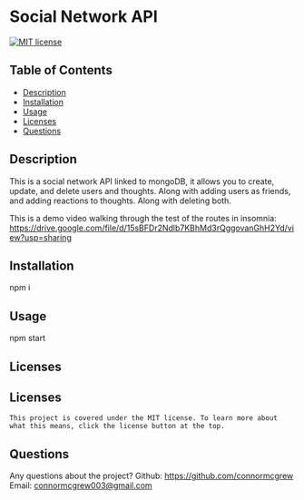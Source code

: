 # Social Network API
  [![MIT license](https://img.shields.io/badge/License-MIT-yellow.svg)](https://lbesson.mit-license.org/)
  ## Table of Contents
  * [Description](#description)
  * [Installation](#installation)
  * [Usage](#usage)
  * [Licenses](#licenses)
  * [Questions](#questions)



  ## Description <a name="description"></a>
This is a social network API linked to mongoDB, it allows you to create, update, and delete users and thoughts. Along with adding users as friends, and adding reactions to thoughts. Along with deleting both.

This is a demo video walking through the test of the routes in insomnia: https://drive.google.com/file/d/15sBFDr2Ndlb7KBhMd3rQggovanGhH2Yd/view?usp=sharing
## Installation <a name="installation"></a>
npm i
## Usage <a name="usage"></a>
npm start
## Licenses <a name="licenses"></a>
  ## Licenses
    This project is covered under the MIT license. To learn more about what this means, click the license button at the top.
## Questions <a name="questions"></a>
Any questions about the project?
Github: https://github.com/connormcgrew
Email: connormcgrew003@gmail.com
